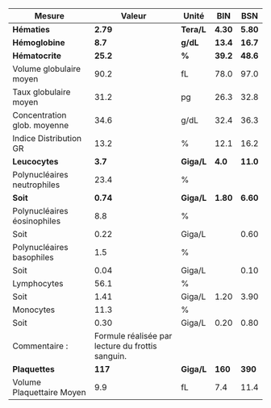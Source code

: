 |           Mesure          |                     Valeur                     |   Unité  |   BIN  |   BSN  |
|---------------------------|------------------------------------------------|----------|--------|--------|
|        **Hématies**       |                    **2.79**                    |**Tera/L**|**4.30**|**5.80**|
|      **Hémoglobine**      |                     **8.7**                    | **g/dL** |**13.4**|**16.7**|
|      **Hématocrite**      |                    **25.2**                    |   **%**  |**39.2**|**48.6**|
|  Volume globulaire moyen  |                      90.2                      |    fL    |  78.0  |  97.0  |
|   Taux globulaire moyen   |                      31.2                      |    pg    |  26.3  |  32.8  |
|Concentration glob. moyenne|                      34.6                      |   g/dL   |  32.4  |  36.3  |
|   Indice Distribution GR  |                      13.2                      |     %    |  12.1  |  16.2  |
|       **Leucocytes**      |                     **3.7**                    |**Giga/L**| **4.0**|**11.0**|
|Polynucléaires neutrophiles|                      23.4                      |     %    |        |        |
|          **Soit**         |                    **0.74**                    |**Giga/L**|**1.80**|**6.60**|
|Polynucléaires éosinophiles|                       8.8                      |     %    |        |        |
|            Soit           |                      0.22                      |  Giga/L  |        |  0.60  |
| Polynucléaires basophiles |                       1.5                      |     %    |        |        |
|            Soit           |                      0.04                      |  Giga/L  |        |  0.10  |
|        Lymphocytes        |                      56.1                      |     %    |        |        |
|            Soit           |                      1.41                      |  Giga/L  |  1.20  |  3.90  |
|         Monocytes         |                      11.3                      |     %    |        |        |
|            Soit           |                      0.30                      |  Giga/L  |  0.20  |  0.80  |
|       Commentaire :       |Formule réalisée par lecture du frottis sanguin.|          |        |        |
|       **Plaquettes**      |                     **117**                    |**Giga/L**| **160**| **390**|
| Volume Plaquettaire Moyen |                       9.9                      |    fL    |   7.4  |  11.4  |
